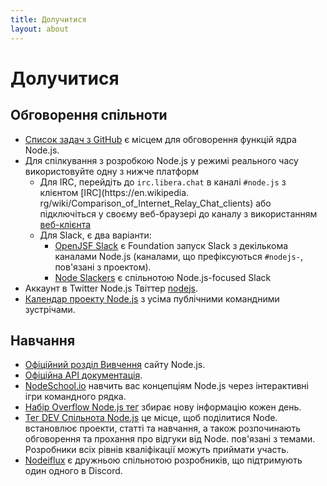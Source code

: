 ```yaml
---
title: Долучитися
layout: about
---
```


# Долучитися

## Обговорення спільноти

- [Список задач з GitHub](https://github.com/nodejs/node/issues) є місцем для обговорення функцій ядра Node.js.
- Для спілкування з розробкою Node.js у режимі реального часу використовуйте одну з нижче платформ
  - Для IRC, перейдіть до `irc.libera.chat` в каналі `#node.js` з клієнтом [IRC](https\://en.wikipedia. rg/wiki/Comparison_of_Internet_Relay_Chat_clients) або підключіться у своєму веб-браузері до каналу з використанням [веб-клієнта](https://kiwiirc.com/nextclient/)
  - Для Slack, є два варіанти:
    - [OpenJSF Slack](https://slack-invite.openjsf.org/) є Foundation запуск Slack з декількома каналами Node.js (каналами, що префіксуються `#nodejs-`, пов'язані з проектом).
    - [Node Slackers](https://www.nodeslackers.com/) є спільнотою Node.js-focused Slack
- Аккаунт в Twitter Node.js Твіттер [nodejs](https://twitter.com/nodejs).
- [Календар проекту Node.js](https://nodejs.org/calendar) з усіма публічними командними зустрічами.

## Навчання

- [Офіційний розділ Вивчення](https://nodejs.org/en/learn/) сайту Node.js.
- [Офіційна API документація](https://nodejs.org/api/).
- [NodeSchool.io](https://nodeschool.io/) навчить вас концепціям Node.js через інтерактивні ігри командного рядка.
- [Набір Overflow Node.js тег](https://stackoverflow.com/questions/tagged/node.js) збирає нову інформацію кожен день.
- [Тег DEV Спільнота Node.js](https://dev.to/t/node) це місце, щоб поділитися Node. встановлює проекти, статті та навчання, а також розпочинають обговорення та прохання про відгуки від Node. пов'язані з темами. Розробники всіх рівнів кваліфікації можуть приймати участь.
- [Nodeiflux](https://discordapp.com/invite/vUsrbjd) є дружньою спільнотою розробників, що підтримують один одного в Discord.
